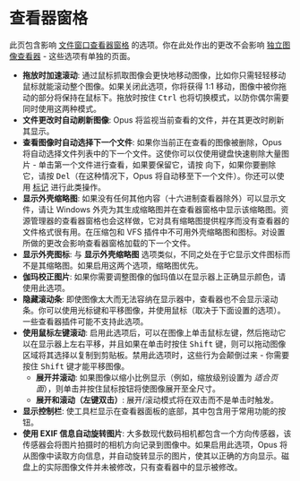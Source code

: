 # 查看器窗格

此页包含影响 [文件窗口查看器窗格](/Manual/basic_concepts/the_lister/viewer_pane.zh.md) 的选项。你在此处作出的更改不会影响 [独立图像查看器](/Manual/additional_functionality/viewing_images/README.zh.md) - 这些选项有单独的页面。

- **拖放时加速滚动**: 通过鼠标抓取图像会更快地移动图像，比如你只需轻轻移动鼠标就能滚动整个图像。如果关闭此选项，你将获得 1:1 移动，图像中被你拖动的部分将保持在鼠标下。拖放时按住 <kbd>Ctrl</kbd> 也将切换模式，以防你偶尔需要同时使用这两种模式。
- **文件更改时自动刷新图像**: Opus 将监视当前查看的文件，并在其更改时刷新其显示。
- **查看图像时自动选择下一个文件**: 如果你当前正在查看的图像被删除，Opus 将自动选择文件列表中的下一个文件。这使你可以仅使用键盘快速剔除大量图片 - 单击第一个文件进行查看，如果要保留它，请按 <kbd>向下</kbd>，如果你要删除它，请按 <kbd>Del</kbd>（在这种情况下，Opus 将自动移至下一个文件）。你还可以使用 [标记](/Manual/additional_functionality/viewing_images/image_marking.zh.md) 进行此类操作。
- **显示外壳缩略图**: 如果没有任何其他内容（十六进制查看器除外）可以显示文件，请让 Windows 外壳为其生成缩略图并在查看器窗格中显示该缩略图。资源管理器的查看器窗格也会这样做，它对具有缩略图提供程序而没有查看器的文件格式很有用。在压缩包和 VFS 插件中不可用外壳缩略图和图标。对设置所做的更改会影响查看器窗格加载的下一个文件。
- **显示外壳图标**: 与 **显示外壳缩略图** 选项类似，不同之处在于它显示文件图标而不是其缩略图。如果启用这两个选项，缩略图优先。
- **伽玛校正图片**: 如果你需要调整图像的伽玛值以在显示器上正确显示颜色，请使用此选项。
- **隐藏滚动条**: 即使图像太大而无法容纳在显示器中，查看器也不会显示滚动条。你可以使用光标键和平移图像，并使用鼠标（取决于下面设置的选项）。一些查看器插件可能不支持此选项。
- **使用鼠标左键滚动**: 启用此选项后，可以在图像上单击鼠标左键，然后拖动它以在显示器上左右平移，并且如果在单击时按住 <kbd>Shift</kbd> 键，则可以拖动图像区域将其选择以复制到剪贴板。禁用此选项时，这些行为会颠倒过来 - 你需要按住 <kbd>Shift</kbd> 键才能平移图像。
  - **展开并滚动**: 如果图像以缩小比例显示（例如，缩放级别设置为 *适合页面*），则单击并按住鼠标按钮将使图像展开至全尺寸。
  - **展开和滚动（左键双击）**: 展开/滚动模式将在双击而不是单击时触发。
- **显示控制栏**: 使工具栏显示在查看器面板的底部，其中包含用于常用功能的按钮。
- **使用 EXIF 信息自动旋转图片**: 大多数现代数码相机都包含一个方向传感器，该传感器会将图片拍摄时的相机方向记录到图像中。如果启用此选项，Opus 将从图像中读取方向信息，并自动旋转显示的图片，使其以正确的方向显示。磁盘上的实际图像文件并未被修改，只有查看器中的显示被修改。